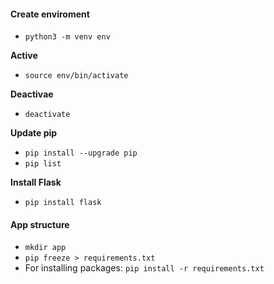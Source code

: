 #### Create enviroment
- `python3 -m venv env`

**Active**
- `source env/bin/activate`

**Deactivae**
- `deactivate`

**Update pip**
- `pip install --upgrade pip`
- `pip list`

**Install Flask**
- `pip install flask`

#### App structure
- `mkdir app`
- `pip freeze > requirements.txt`
- For installing packages: `pip install -r requirements.txt`
